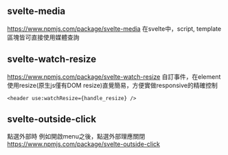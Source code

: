 ## svelte-media
https://www.npmjs.com/package/svelte-media
在svelte中，script, template區塊皆可直接使用媒體查詢


## svelte-watch-resize
https://www.npmjs.com/package/svelte-watch-resize
自訂事件，在element使用resize(原生js僅有DOM resize)直覺簡易，方便實做responsive的精確控制

```svelte
<header use:watchResize={handle_resize} />
```


## svelte-outside-click
點選外部時
例如開啟menu之後，點選外部理應關閉
https://www.npmjs.com/package/svelte-outside-click